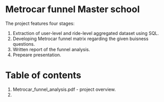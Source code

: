 # Metrocar funnel Master school

The project features four stages:
  1. Extraction of user-level and ride-level aggregated dataset using SQL. 
  2. Developing Metrocar funnel matrix regarding the given buisness questions. 
  3. Written report of the funnel analysis.
  4. Prepeare presentation.

# Table of contents
  1. Metrocar_funnel_analysis.pdf - project overview.
  2. 
